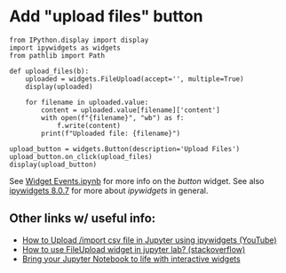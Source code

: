 # Add "upload files" button
```
from IPython.display import display
import ipywidgets as widgets
from pathlib import Path

def upload_files(b):
    uploaded = widgets.FileUpload(accept='', multiple=True)
    display(uploaded)

    for filename in uploaded.value:
        content = uploaded.value[filename]['content']
        with open(f"{filename}", "wb") as f:
            f.write(content)
        print(f"Uploaded file: {filename}")

upload_button = widgets.Button(description='Upload Files')
upload_button.on_click(upload_files)
display(upload_button)
```
See [Widget Events.ipynb](https://github.com/jupyter-widgets/ipywidgets/blob/39d3c5df684539830e2232ac9265abf4331555f1/docs/source/examples/Widget%20Events.ipynb) for more info on the _button_ widget. See also [ipywidgets 8.0.7](https://pypi.org/project/ipywidgets/) for more about _ipywidgets_ in general.

## Other links w/ useful info:
- [How to Upload /import csv file in Jupyter using ipywidgets (YouTube)](https://www.youtube.com/watch?v=4qohNqUlACw)
- [How to use FileUpload widget in jupyter lab? (stackoverflow)](https://stackoverflow.com/questions/63215752/how-to-use-fileupload-widget-in-jupyter-lab)
- [Bring your Jupyter Notebook to life with interactive widgets](https://towardsdatascience.com/bring-your-jupyter-notebook-to-life-with-interactive-widgets-bc12e03f0916)
